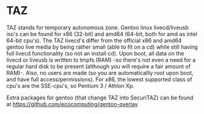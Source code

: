 # TAZ
TAZ stands for temporary autonomous zone.
Gentoo linux livecd/liveusb iso's can be found for x86 (32-bit) and amd64 (64-bit, both for amd as intel 64-bit cpu's).
The TAZ livecd's differ from the official x86 and amd64 gentoo live media by being
rather small (able to fit on a cd) while still having full livecd functionality (so not an install cd).
Upon boot, all data on the livecd or liveusb is written to tmpfs (RAM) -so there's not even a need for a regular hard disk to be present (although you will require a fair amount of RAM)-. Also, no users are made (so you are automaticallly root upon boot, and have full access/permissions).
For x86, the lowest supported class of cpu's are the SSE-cpu's, so Pentium 3 / Athlon Xp.

Extra packages for gentoo (that change TAZ into SecuriTAZ) can be found at https://github.com/ecocomputing/gentoo-overlay
